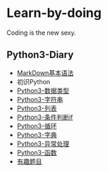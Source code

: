 # Learn-by-doing
Coding is the new sexy.
## Python3-Diary
* [MarkDown基本语法](https://github.com/tywcx/Learn-by-doing/blob/main/MarkDown%E5%9F%BA%E6%9C%AC%E8%AF%AD%E6%B3%95.md) 
* 初识Python
* [Python3-数据类型](https://github.com/tywcx/Learn-by-doing/blob/main/Python3-%E6%95%B0%E6%8D%AE%E7%B1%BB%E5%9E%8B.md)
* [Python3-字符串](https://github.com/tywcx/Learn-by-doing/blob/main/Python3-%E5%AD%97%E7%AC%A6%E4%B8%B2.md)
* [Python3-列表](https://github.com/tywcx/Learn-by-doing/blob/main/Python3-%E5%88%97%E8%A1%A8.md)
* [Python3-条件判断if](https://github.com/tywcx/Learn-by-doing/blob/main/Python3-%E6%9D%A1%E4%BB%B6%E5%88%A4%E6%96%ADif.md)
* [Python3-循环](https://github.com/tywcx/Learn-by-doing/blob/main/Python3-%E5%BE%AA%E7%8E%AF.md)
* [Python3-字典](https://github.com/tywcx/Learn-by-doing/blob/main/Python3-%E5%AD%97%E5%85%B8.md)
* [Python3-异常处理](https://github.com/tywcx/Learn-by-doing/blob/main/Python3-%E5%BC%82%E5%B8%B8%E5%A4%84%E7%90%86.md)
* [Python3-函数](https://github.com/tywcx/Learn-by-doing/blob/main/Python3-%E5%87%BD%E6%95%B0.md)
* [有趣题目](https://github.com/tywcx/Learn-by-doing/blob/main/%E9%80%BB%E8%BE%91%E6%9E%9A%E4%B8%BE%E9%A2%98%E7%9B%AE.md)

